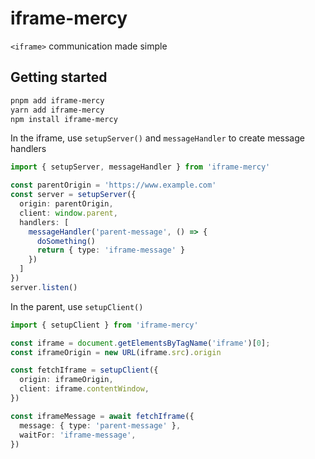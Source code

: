 # iframe-mercy

`<iframe>` communication made simple

## Getting started

```txt
pnpm add iframe-mercy
yarn add iframe-mercy
npm install iframe-mercy
```

In the iframe, use `setupServer()` and `messageHandler` to create message handlers

```ts
import { setupServer, messageHandler } from 'iframe-mercy'

const parentOrigin = 'https://www.example.com'
const server = setupServer({
  origin: parentOrigin,
  client: window.parent,
  handlers: [
    messageHandler('parent-message', () => {
      doSomething()
      return { type: 'iframe-message' }
    })
  ]
})
server.listen()
```

In the parent, use `setupClient()`

```ts
import { setupClient } from 'iframe-mercy'

const iframe = document.getElementsByTagName('iframe')[0];
const iframeOrigin = new URL(iframe.src).origin

const fetchIframe = setupClient({
  origin: iframeOrigin,
  client: iframe.contentWindow,
})

const iframeMessage = await fetchIframe({
  message: { type: 'parent-message' },
  waitFor: 'iframe-message',
})
```
